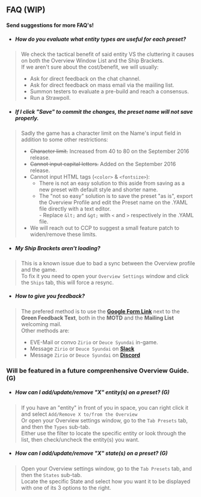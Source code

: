 ## FAQ (WIP)
#### Send suggestions for more FAQ's!

- ##### How do you evaluate what entity types are useful for each preset?
> We check the tactical benefit of said entity VS the cluttering it causes on both the Overview Window List and the Ship Brackets.  
> If we aren't sure about the cost/benefit, we will usually:
> - Ask for direct feedback on the chat channel.
> - Ask for direct feedback on mass email via the maiiling list.
> - Summon testers to evaluate a pre-build and reach a consensus.
> - Run a Strawpoll.

- ##### If I click "Save" to commit the changes, the preset name will not save properly.
> Sadly the game has a character limit on the Name's input field in addition to some other restrictions:
> - ~~Character limit.~~ Increased from 40 to 80 on the September 2016 release.
> - ~~Cannot input capital letters.~~ Added on the September 2016 release.
> - Cannot input HTML tags (`<color>` & `<fontsize>`):
>   - There is not an easy solution to this aside from saving as a new preset with default style and shorter name.  
>   - The "not so easy" solution is to save the preset "as is", export the Overview Profile and edit the Preset name on the .YAML file directly with a text editor.  
        - Replace `&lt;` and `&gt;` with `<` and `>` respectively in the .YAML file.  
> - We will reach out to CCP to suggest a small feature patch to widen/remove these limits.

- ##### My Ship Brackets aren't loading?
> This is a known issue due to bad a sync between the Overview profile and the game.  
> To fix it you need to open your `Overview Settings` window and click the `Ships` tab, this will force a resync.

- ##### How to give you feedback?
> The prefered method is to use the **[Google Form Link](http://goo.gl/forms/h4rTeZCHNorqEsyx2)** next to the **Green Feedback Text**, both in the **MOTD** and the **Mailing List** welcoming mail.  
> Other methods are:
> - EVE-Mail or convo `Zirio` or `Deuce Syundai` in-game.
> - Message `Zirio` or `Deuce Syundai` on **[Slack](https://tweetfleet.slack.com/messages/zs-overview-dev/)**
> - Message `Zirio` or `Deuce Syundai` on **[Discord](http://discord.gg/NSfFKcx)**

### Will be featured in a future comprenhensive Overview Guide. (G)

- ##### How can I add/update/remove "X" entity(s) on a preset? (G)
> If you have an "entity" in front of you in space, you can right click it and select `Add/Remove X to/from the Overview`  
> Or open your Overview settings window, go to the `Tab Presets` tab, and then the `Types` sub-tab.  
> Either use the filter to locate the specific entity or look through the list, then check/uncheck the entity(s) you want.

- ##### How can I add/update/remove "X" state(s) on a preset? (G)
> Open your Overview settings window, go to the `Tab Presets` tab, and then the `States` sub-tab.  
> Locate the specific State and select how you want it to be displayed with one of its 3 options to the right.